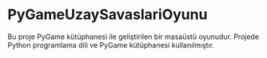 # PyGameUzaySavaslariOyunu
Bu proje PyGame kütüphanesi ile geliştirilen bir masaüstü oyunudur. Projede Python programlama dili ve PyGame kütüphanesi kullanılmıştır. 
